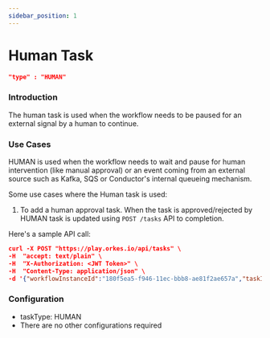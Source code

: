 ```yaml
---
sidebar_position: 1
---
```


# Human Task
```json
"type" : "HUMAN"
```
### Introduction

The human task is used when the workflow needs to be paused for an external signal by a human to continue.

### Use Cases
HUMAN is used when the workflow needs to wait and pause for  human intervention 
(like manual approval) or an event coming from an external source such as Kafka, SQS or Conductor's internal queueing mechanism.

Some use cases where the Human task is used:
1. To add a human approval task.  When the task is approved/rejected by HUMAN task is updated using `POST /tasks` API to completion.

Here's a sample API call:

```json
curl -X POST "https://play.orkes.io/api/tasks" \
-H  "accept: text/plain" \
-H  "X-Authorization: <JWT Token>" \
-H  "Content-Type: application/json" \
-d '{"workflowInstanceId":"180f5ea5-f946-11ec-bbb8-ae81f2ae657a","taskId":"75f51499-f948-11ec-bbb8-ae81f2ae657a","outputData": {"outputdata":"yummy"},"status":"COMPLETED"}'
```


### Configuration
* taskType: HUMAN
* There are no other configurations required


